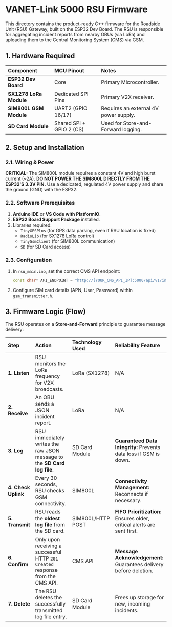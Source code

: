 # VANET-Link 5000 RSU Firmware

This directory contains the product-ready C++ firmware for the Roadside Unit (RSU) Gateway, built on the ESP32 Dev Board. The RSU is responsible for aggregating incident reports from nearby OBUs (via LoRa) and uploading them to the Central Monitoring System (CMS) via GSM.

## 1. Hardware Required

| Component | MCU Pinout | Notes |
| :--- | :--- | :--- |
| **ESP32 Dev Board** | Core | Primary Microcontroller. |
| **SX1278 LoRa Module** | Dedicated SPI Pins | Primary V2X receiver. |
| **SIM800L GSM Module** | UART2 (GPIO 16/17) | Requires an external 4V power supply. |
| **SD Card Module** | Shared SPI + GPIO 2 (CS) | Used for Store-and-Forward logging. |

## 2. Setup and Installation

### 2.1. Wiring & Power
**CRITICAL:** The SIM800L module requires a constant 4V and high burst current (~2A). **DO NOT POWER THE SIM800L DIRECTLY FROM THE ESP32'S 3.3V PIN.** Use a dedicated, regulated 4V power supply and share the ground (GND) with the ESP32.

### 2.2. Software Prerequisites
1.  **Arduino IDE** or **VS Code with PlatformIO**.
2.  **ESP32 Board Support Package** installed.
3.  Libraries required:
    * `TinyGPSPlus` (for GPS data parsing, even if RSU location is fixed)
    * `RadioLib` (for SX1278 LoRa control)
    * `TinyGsmClient` (for SIM800L communication)
    * `SD` (for SD Card access)

### 2.3. Configuration
1.  In `rsu_main.ino`, set the correct CMS API endpoint:
    ```cpp
    const char* API_ENDPOINT = "http://[YOUR_CMS_API_IP]:5000/api/v1/incidents/report";
    ```
2.  Configure SIM card details (APN, User, Password) within `gsm_transmitter.h`.

## 3. Firmware Logic (Flow)

The RSU operates on a **Store-and-Forward** principle to guarantee message delivery:

| Step | Action | Technology Used | Reliability Feature |
| :--- | :--- | :--- | :--- |
| **1. Listen** | RSU monitors the LoRa frequency for V2X broadcasts. | LoRa (SX1278) | N/A |
| **2. Receive** | An OBU sends a JSON incident report. | LoRa | N/A |
| **3. Log** | RSU immediately writes the raw JSON message to the **SD Card log file**. | SD Card Module | **Guaranteed Data Integrity:** Prevents data loss if GSM is down. |
| **4. Check Uplink** | Every 30 seconds, RSU checks GSM connectivity. | SIM800L | **Connectivity Management:** Reconnects if necessary. |
| **5. Transmit** | RSU reads the **oldest log file** from the SD card. | SIM800L/HTTP POST | **FIFO Prioritization:** Ensures older, critical alerts are sent first. |
| **6. Confirm** | Only upon receiving a successful HTTP `201 Created` response from the CMS API. | CMS API | **Message Acknowledgement:** Guarantees delivery before deletion. |
| **7. Delete** | The RSU deletes the successfully transmitted log file entry. | SD Card Module | Frees up storage for new, incoming incidents. |

